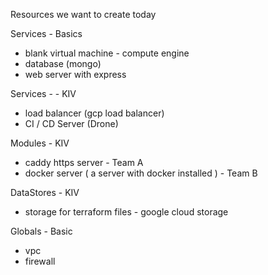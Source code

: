 Resources we want to create today


Services - Basics
- blank virtual machine - compute engine
- database (mongo) 
- web server with express

Services -   - KIV
- load balancer (gcp load balancer)
- CI / CD Server (Drone)

Modules  - KIV
- caddy https server - Team A
- docker server ( a server with docker installed ) - Team B


DataStores - KIV
- storage for terraform files - google cloud storage

Globals - Basic 
- vpc
- firewall



